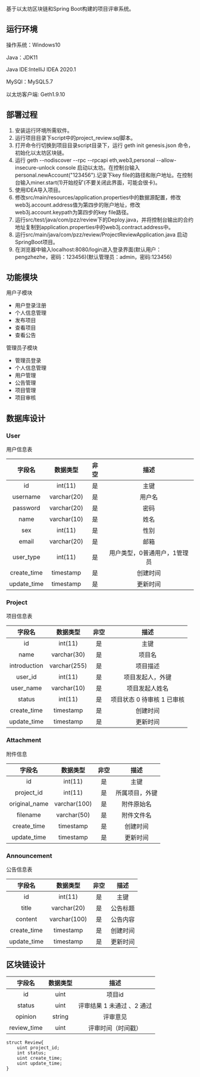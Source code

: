 基于以太坊区块链和Spring Boot构建的项目评审系统。

## 运行环境

操作系统：Windows10 

Java：JDK11

Java IDE:IntelliJ IDEA 2020.1

MySQl：MySQL5.7

以太坊客户端: Geth1.9.10

## 部署过程
1. 安装运行环境所需软件。
2. 运行项目目录下script中的project_review.sql脚本。
3. 打开命令行切换到项目目录script目录下，运行 geth init genesis.json 命令，初始化以太坊区块链。
4. 运行 geth --nodiscover --rpc --rpcapi eth,web3,personal --allow-insecure-unlock console 启动以太坊。在控制台输入personal.newAccount("123456").记录下key file的路径和账户地址。在控制台输入miner.start(1)开始挖矿(不要关闭此界面，可能会很卡)。
5. 使用IDEA导入项目。
6. 修改src/main/resources/application.properties中的数据源配置，修改web3j.account.address值为第四步的账户地址，修改web3j.account.keypath为第四步的key file路径。
7. 运行src/test/java/com/pzz/review下的Deploy.java，并将控制台输出的合约地址复制到application.properties中的web3j.contract.address中。
8. 运行src/main/java/com/pzz/review/ProjectReviewApplication.java 启动SpringBoot项目。
9. 在浏览器中输入localhost:8080/login进入登录界面(默认用户：pengzhezhe，密码：123456)(默认管理员：admin，密码:123456)

## 功能模块

用户子模块

- 用户登录注册
- 个人信息管理
- 发布项目
- 查看项目
- 查看公告

管理员子模块

- 管理员登录
- 个人信息管理
- 用户管理
- 公告管理
- 项目管理
- 项目审核

## 数据库设计

### User

用户信息表

|   字段名    |  数据类型   | 非空 |             描述             |
| :---------: | :---------: | :--: | :--------------------------: |
|     id      |   int(11)   |  是  |             主键             |
|  username   | varchar(20) |  是  |            用户名            |
|  password   | varchar(20) |  是  |             密码             |
|    name     | varchar(10) |  是  |             姓名             |
|     sex     |   int(11)   |  是  |             性别             |
|    email    | varchar(20) |  是  |             邮箱             |
|  user_type  |   int(11)   |  是  | 用户类型，0普通用户，1管理员 |
| create_time |  timestamp  |  是  |           创建时间           |
| update_time |  timestamp  |  是  |           更新时间           |




### Project

项目信息表

|    字段名    |   数据类型   | 非空 |            描述            |
| :----------: | :----------: | :--: | :------------------------: |
|      id      |   int(11)    |  是  |            主键            |
|     name     | varchar(30)  |  是  |           项目名           |
| introduction | varchar(255) |  是  |          项目描述          |
|   user_id    |   int(11)    |  是  |      项目发起人，外键      |
|  user_name   | varchar(10)  |  是  |       项目发起人姓名       |
|    status    |   int(11)    |  是  | 项目状态 0 待审核 1 已审核 |
| create_time  |  timestamp   |  是  |          创建时间          |
| update_time  |  timestamp   |  是  |          更新时间          |

### Attachment

附件信息

|    字段名     |   数据类型   | 非空 |      描述      |
| :-----------: | :----------: | :--: | :------------: |
|      id       |   int(11)    |  是  |      主键      |
|  project_id   |   int(11)    |  是  | 所属项目，外键 |
| original_name | varchar(100) |  是  |   附件原始名   |
|   filename    | varchar(50)  |  是  |   附件文件名   |
|  create_time  |  timestamp   |  是  |    创建时间    |
|  update_time  |  timestamp   |  是  |    更新时间    |


### Announcement

公告信息表

|   字段名    |   数据类型   | 非空 |   描述   |
| :---------: | :----------: | :--: | :------: |
|     id      |   int(11)    |  是  |   主键   |
|    title    | varchar(20)  |  是  | 公告标题 |
|   content   | varchar(100) |  是  | 公告内容 |
| create_time |  timestamp   |  是  | 创建时间 |
| update_time |  timestamp   |  是  | 更新时间 |



## 区块链设计

| **字段名**  | **数据类型** |          **描述**          |
| :---------: | :----------: | :------------------------: |
|     id      |     uint     |           项目id           |
|   status    |     uint     | 评审结果 1 未通过 、2 通过 |
|   opinion   |    string    |          评审意见          |
| review_time |     uint     |     评审时间（时间戳）     |

```solidity
struct Review{
    uint project_id;
    int status;
    uint create_time;
    uint update_time;
}
```

